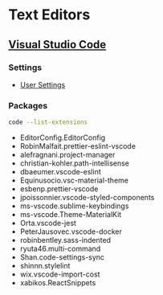 # Text Editors

## [Visual Studio Code](https://code.visualstudio.com)

### Settings
  * [User Settings](https://gist.github.com/jonchretien/b50044d4adf151edfebe8232897f9de5)

### Packages
```bash
code --list-extensions
```

- EditorConfig.EditorConfig
- RobinMalfait.prettier-eslint-vscode
- alefragnani.project-manager
- christian-kohler.path-intellisense
- dbaeumer.vscode-eslint
- Equinusocio.vsc-material-theme
- esbenp.prettier-vscode
- jpoissonnier.vscode-styled-components
- ms-vscode.sublime-keybindings
- ms-vscode.Theme-MaterialKit
- Orta.vscode-jest
- PeterJausovec.vscode-docker
- robinbentley.sass-indented
- ryuta46.multi-command
- Shan.code-settings-sync
- shinnn.stylelint
- wix.vscode-import-cost
- xabikos.ReactSnippets
